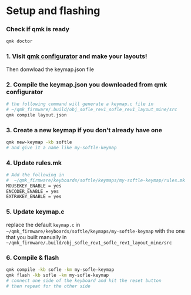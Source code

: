 # Setup and flashing

### Check if qmk is ready
``` bash
qmk doctor
```

### 1. Visit [qmk configurator](https://config.qmk.fm/#/sofle/) and make your layouts!
Then donwload the keymap.json file

### 2. Compile the keymap.json you downloaded from qmk configurator
``` bash
# the following command will generate a keymap.c file in 
# ~/qmk_firmware/.build/obj_sofle_rev1_sofle_rev1_layout_mine/src
qmk compile layout.json
```

### 3. Create a new keymap if you don't already have one
``` bash
qmk new-keymap -kb softle
# and give it a name like my-softle-keymap
```

### 4. Update rules.mk
``` bash
# Add the following in
#  ~/qmk_firmware/keyboards/softle/keymaps/my-softle-keymap/rules.mk
MOUSEKEY_ENABLE = yes
ENCODER_ENABLE = yes
EXTRAKEY_ENABLE = yes
```

### 5. Update keymap.c
replace the default `keymap.c` in `~/qmk_firmware/keyboards/softle/keymaps/my-softle-keymap` with the one that you built manually in `~/qmk_firmware/.build/obj_sofle_rev1_sofle_rev1_layout_mine/src`

### 6. Compile & flash
``` bash
qmk compile -kb sofle -km my-sofle-keymap
qmk flash -kb sofle -km my-sofle-keymap
# connect one side of the keyboard and hit the reset button
# then repeat for the other side
```

